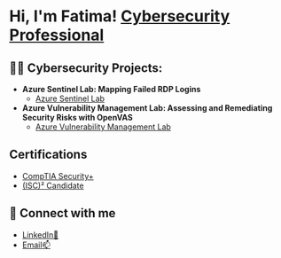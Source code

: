 <h1>Hi, I'm Fatima! <a href="https://www.linkedin.com/in/fatima-ghani/">Cybersecurity Professional</a>

<h2>👨‍💻 Cybersecurity Projects:</h2>

- <b>Azure Sentinel Lab: Mapping Failed RDP Logins</b>
  - [Azure Sentinel Lab](https://github.com/fatimaghani/AzureSentinelLab)
- <b>Azure Vulnerability Management Lab: Assessing and Remediating Security Risks with OpenVAS</b>
  - [Azure Vulnerability Management Lab](https://github.com/fatimaghani/VulnerabilityManagementLab)

<h2>Certifications</h2>

- [CompTIA Security+](https://www.credly.com/badges/5e3a3020-6dfc-4ead-bc12-2ab5e184ecf8/public_url)
- [(ISC)² Candidate](https://www.credly.com/badges/43950ecd-1af7-4099-bc51-4c281e94d44f/public_url)

<h2>🤳 Connect with me</h2>

- [LinkedIn💬](https://www.linkedin.com/in/fatima-ghani)
- [Email📫](mailto:fatimaghani51@gmail.com)

<!--
**joshmadakor1/joshmadakor1** is a ✨ _special_ ✨ repository because its `README.md` (this file) appears on your GitHub profile.

Here are some ideas to get you started:

- 🔭 I’m currently working on ...
- 🌱 I’m currently learning ...
- 👯 I’m looking to collaborate on ...
- 🤔 I’m looking for help with ...
- 💬 Ask me about ...
- 📫 How to reach me: ...
- 😄 Pronouns: ...
- ⚡ Fun fact: ...
-->
